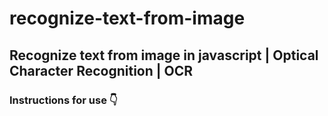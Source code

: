 # recognize-text-from-image
## Recognize text from image in javascript | Optical Character Recognition | OCR

<h3>Instructions for use 👇</h3>
